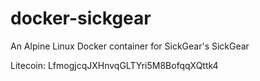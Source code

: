 # docker-sickgear
An Alpine Linux Docker container for SickGear's SickGear

Litecoin: LfmogjcqJXHnvqGLTYri5M8BofqqXQttk4